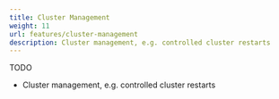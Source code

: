 ```yaml
---
title: Cluster Management
weight: 11
url: features/cluster-management
description: Cluster management, e.g. controlled cluster restarts
---
```


TODO

- Cluster management, e.g. controlled cluster restarts
